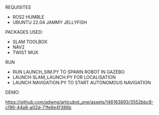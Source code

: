 REQUISITES
- ROS2 HUMBLE
- UBUNTU 22.04 JAMMY JELLYFISH

PACKAGES USED:
- SLAM TOOLBOX
- NAV2
- TWIST MUX

RUN
- RUN LAUNCH_SIM.PY TO SPAWN ROBOT IN GAZEBO 
- LAUNCH SLAM_LAUNCH.PY FOR LOCALISATION
- LAUNCH NAVIGATION.PY TO START AUTONOMOUS NAVIGATION

DEMO:


https://github.com/adwng/articubot_one/assets/146163893/3552bbc8-c196-44a8-a02d-71fe9e4f386b

